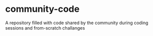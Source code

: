 # community-code
A repository filled with code shared by the community during coding sessions and from-scratch challanges
